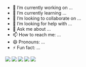 ### 





- 🔭 I’m currently working on ...
- 🌱 I’m currently learning ...
- 👯 I’m looking to collaborate on ...
- 🤔 I’m looking for help with ...
- 💬 Ask me about ...
- 📫 How to reach me: ...
- 😄 Pronouns: ...
- ⚡ Fun fact: ...

<img src="https://img.shields.io/badge/HTML-FF4500?style=for-the-badge&logo=HTML5&logoColor=E0FFFF"/> <img src="https://img.shields.io/badge/CSS-1E90FF?style=for-the-badge&logo=CSS3&logoColor=white"/> <img src="https://img.shields.io/badge/JAVA-FFD700?style=for-the-badge&logo=JAVA&logoColor=E0FFFF"/> <img src="https://img.shields.io/badge/JavaScript-FFFF00?style=for-the-badge&logo=JavaScript&logoColor=black"/> <img src="https://img.shields.io/badge/React-AFEEEE?style=for-the-badge&logo=React&logoColor=blue"/>
